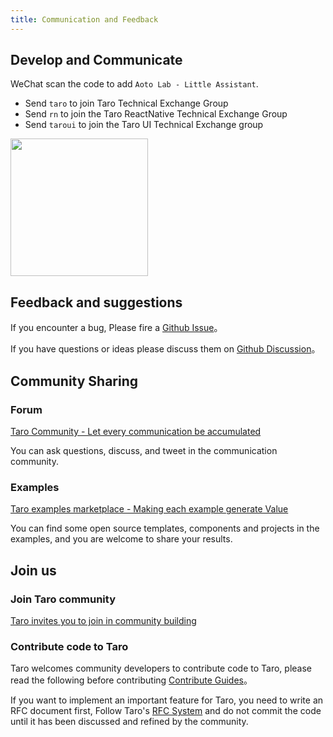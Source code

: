 ```yaml
---
title: Communication and Feedback
---
```


## Develop and Communicate

WeChat scan the code to add `Aoto Lab - Little Assistant`.

- Send `taro` to join Taro Technical Exchange Group
- Send `rn` to join the Taro ReactNative Technical Exchange Group
- Send `taroui` to join the Taro UI Technical Exchange group

<img src="https://storage.jd.com/taro-jd-com/static/wechaty.png" width="220px" />

## Feedback and suggestions

 If you encounter a bug, Please fire a [Github Issue](https://nervjs.github.io/taro-issue-helper/)。

If you have questions or ideas please discuss them on [Github Discussion](https://github.com/NervJS/taro/discussions)。

## Community Sharing

### Forum

[Taro Community - Let every communication be accumulated](http://taro-club.jd.com/)

You can ask questions, discuss, and tweet in the communication community.

### Examples

[Taro examples marketplace - Making each example generate Value](http://taro-ext.jd.com/)

You can find some open source templates, components and projects in the examples, and you are welcome to share your results.

## Join us

### Join Taro community

[Taro invites you to join in community building](https://github.com/NervJS/taro/issues/4714)

### Contribute code to Taro

Taro welcomes community developers to contribute code to Taro, please read the following before contributing [Contribute Guides](https://nervjs.github.io/taro/docs/CONTRIBUTING.html)。

If you want to implement an important feature for Taro, you need to write an RFC document first, Follow Taro's [RFC System](https://github.com/NervJS/taro-rfcs) and do not commit the code until it has been discussed and refined by the community.
